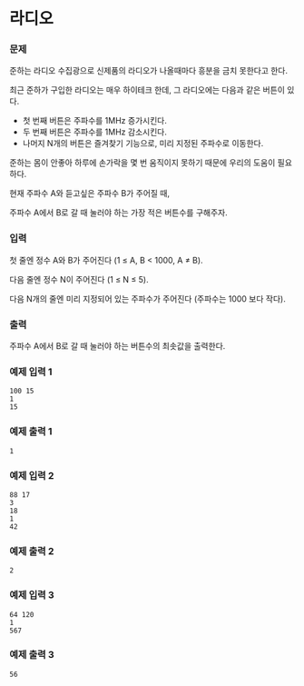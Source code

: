 
# 라디오
### 문제

준하는 라디오 수집광으로 신제품의 라디오가 나올때마다 흥분을 금치 못한다고 한다.

최근 준하가 구입한 라디오는 매우 하이테크 한데, 그 라디오에는 다음과 같은 버튼이 있다.

- 첫 번째 버튼은 주파수를 1MHz 증가시킨다.
- 두 번째 버튼은 주파수를 1MHz 감소시킨다.
- 나머지 N개의 버튼은 즐겨찾기 기능으로, 미리 지정된 주파수로 이동한다.

준하는 몸이 안좋아 하루에 손가락을 몇 번 움직이지 못하기 때문에 우리의 도움이 필요하다.

현재 주파수 A와 듣고싶은 주파수 B가 주어질 때, 

주파수 A에서 B로 갈 때 눌러야 하는 가장 적은 버튼수를 구해주자.

### 입력

첫 줄엔 정수 A와 B가 주어진다 (1 ≤ A, B < 1000, A ≠ B).

다음 줄엔 정수 N이 주어진다 (1 ≤ N ≤ 5).

다음 N개의 줄엔 미리 지정되어 있는 주파수가 주어진다 (주파수는 1000 보다 작다).

### 출력

주파수 A에서 B로 갈 때 눌러야 하는 버튼수의 최솟값을 출력한다.

### 예제 입력 1 

~~~
100 15
1
15
~~~

### 예제 출력 1 

~~~
1
~~~

### 예제 입력 2 

~~~
88 17
3
18
1
42
~~~

### 예제 출력 2 

~~~
2
~~~

### 예제 입력 3 

~~~
64 120
1
567
~~~

### 예제 출력 3 

~~~
56
~~~